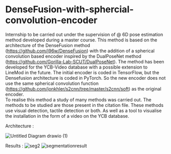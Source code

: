 # DenseFusion-with-sphercial-convolution-encoder
Internship to be carried out under the supervision of @
6D pose estimation method developed during a master course. 
This method is based on the architecture of the DenseFusion method (https://github.com/j96w/DenseFusion) with the addition of a spherical convolution based encoder inspired by the DualPoseNet method (https://github.com/Gorilla-Lab-SCUT/DualPoseNet).
The method has been developed for the YCB-Video database with a possible extension to LineMod in the future.
The initial encoder is coded in TensorFlow, but the Densefusion architecture is coded in PyTorch.
So the new encoder does not use the same spherical convolution function (https://github.com/jonkhler/s2cnn/tree/master/s2cnn/soft) as the original encoder.  
To realise this method a study of many methods was carried out.
The methods to be studied are those present in the citation file.
These methods use visual detection, tactile detection or both.
As well as a tool to visualise the installation in the form of a video on the YCB database.

Architecture :

![Untitled Diagram drawio (1)](https://user-images.githubusercontent.com/61682491/172632084-d7a1215f-6ff2-423f-9a4d-8843fe29d321.png)

Results :
![seg2](https://user-images.githubusercontent.com/61682491/172631251-479a27e0-fd54-4a38-a0ba-7044ffe46cb3.png)
![segmentationresult](https://user-images.githubusercontent.com/61682491/172631256-03c411cf-e6d6-4add-b67b-66d887086ce3.png)

